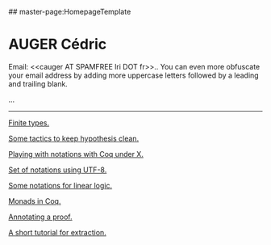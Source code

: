 \#\# master-page:HomepageTemplate

AUGER Cédric
============

Email: &lt;&lt;cauger AT SPAMFREE lri DOT fr&gt;&gt;.. You can even more obfuscate your email address by adding more uppercase letters followed by a leading and trailing blank.

...

------------------------------------------------------------------------

[Finite types.](AUGER_Enumerates)

[Some tactics to keep hypothesis clean.](LinearTactics)

[Playing with notations with Coq under X.](XComposeAndNotations)

[Set of notations using UTF-8.](AUGER_Notations)

[Some notations for linear logic.](AUGER_LinearLogic)

[Monads in Coq.](AUGER_Monad)

[Annotating a proof.](AUGER_Annotations)

[A short tutorial for extraction.](AUGER_ExtractionTuto)
